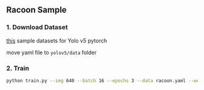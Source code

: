 ## Racoon Sample


### 1. Download Dataset

[this](https://public.roboflow.com/object-detection/raccoon/38) sample datasets for Yolo v5 pytorch

move yaml file to `yolov5/data` folder

### 2. Train


```bash
python train.py --img 640 --batch 16 --epochs 3 --data racoon.yaml --weights yolov5s.pt
```